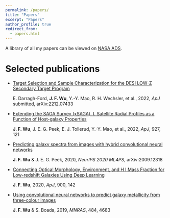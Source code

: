 ```yaml
---
permalink: /papers/
title: "Papers"
excerpt: "Papers"
author_profile: true
redirect_from: 
  - papers.html
---
```


A library of all my papers can be viewed on [NASA ADS](https://ui.adsabs.harvard.edu/public-libraries/cEIZdS8tReiOS8sKk7LR7g).

# Selected publications
* [Target Selection and Sample Characterization for the DESI LOW-Z Secondary Target Program](https://ui.adsabs.harvard.edu/abs/2022arXiv221207433D/abstract)

  E. Darragh-Ford, **J. F. Wu**, Y.-Y. Mao, R. H. Wechsler, et al., 2022, *ApJ* submitted, arXiv:2212.07433

* [Extending the SAGA Survey (xSAGA). I. Satellite Radial Profiles as a Function of Host-galaxy Properties](https://ui.adsabs.harvard.edu/abs/2022ApJ...927..121W/abstract)

  **J. F. Wu**, J. E. G. Peek, E. J. Tollerud, Y.-Y. Mao, et al., 2022, *ApJ*, 927, 121

* [Predicting galaxy spectra from images with hybrid convolutional neural networks](https://ui.adsabs.harvard.edu/abs/2020arXiv200912318W/abstract)

  **J. F. Wu** & J. E. G. Peek, 2020, *NeurIPS 2020 ML4PS*, arXiv:2009.12318

* [Connecting Optical Morphology, Environment, and H I Mass Fraction for Low-redshift Galaxies Using Deep Learning](https://ui.adsabs.harvard.edu/abs/2020ApJ...900..142W/abstract)

  **J. F. Wu**, 2020, *ApJ*, 900, 142

* [Using convolutional neural networks to predict galaxy metallicity from three-colour images](https://ui.adsabs.harvard.edu/abs/2019MNRAS.484.4683W/abstract)

  **J. F. Wu** & S. Boada, 2019, *MNRAS*, 484, 4683
  